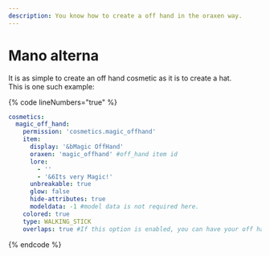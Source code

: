 ```yaml
---
description: You know how to create a off hand in the oraxen way.
---
```


# Mano alterna

It is as simple to create an off hand cosmetic as it is to create a hat.\
This is one such example:

{% code lineNumbers="true" %}
```yaml
cosmetics:
  magic_off_hand:
    permission: 'cosmetics.magic_offhand'
    item:
      display: '&bMagic OffHand'
      oraxen: 'magic_offhand' #off_hand item id
      lore:
        - ''
        - '&6Its very Magic!'
      unbreakable: true
      glow: false
      hide-attributes: true
      modeldata: -1 #model data is not required here.
    colored: true
    type: WALKING_STICK
    overlaps: true #If this option is enabled, you can have your off hand item and off hand cosmetic equipped at the same time.
```
{% endcode %}
